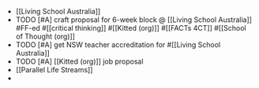 - [[Living School Australia]]
- TODO [#A] craft proposal for 6-week block @ [[Living School Australia]] #FF-ed #[[critical thinking]] #[[Kitted (org)]] #[[FACTs 4CT]] #[[School of Thought (org)]]
- TODO [#A] get NSW teacher accreditation for #[[Living School Australia]]
- TODO [#A] [[Kitted (org)]] job proposal
- [[Parallel Life Streams]]
-